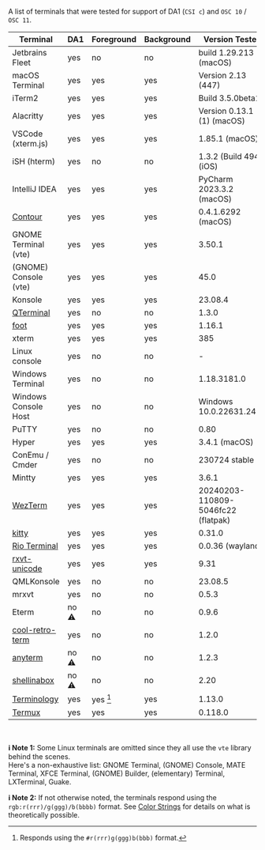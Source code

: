 A list of terminals that were tested for support of DA1 (`CSI c`) and `OSC 10` / `OSC 11`.

| Terminal              | DA1  | Foreground | Background | Version Tested                     |
|-----------------------|------|------------|------------|------------------------------------|
| Jetbrains Fleet       | yes  | no         | no         | build 1.29.213 (macOS)             |
| macOS Terminal        | yes  | yes        | yes        | Version 2.13 (447)                 |
| iTerm2                | yes  | yes        | yes        | Build 3.5.0beta18                  |
| Alacritty             | yes  | yes        | yes        | Version 0.13.1 (1) (macOS)         |
| VSCode (xterm.js)     | yes  | yes        | yes        | 1.85.1 (macOS)                     |
| iSH (hterm)           | yes  | no         | no         | 1.3.2 (Build 494) (iOS)            |
| IntelliJ IDEA         | yes  | yes        | yes        | PyCharm 2023.3.2 (macOS)           |
| [Contour]             | yes  | yes        | yes        | 0.4.1.6292 (macOS)                 |
| GNOME Terminal (vte)  | yes  | yes        | yes        | 3.50.1                             |
| (GNOME) Console (vte) | yes  | yes        | yes        | 45.0                               |
| Konsole               | yes  | yes        | yes        | 23.08.4                            |
| [QTerminal]           | yes  | no         | no         | 1.3.0                              |
| [foot]                | yes  | yes        | yes        | 1.16.1                             |
| xterm                 | yes  | yes        | yes        | 385                                |
| Linux console         | yes  | no         | no         | -                                  |
| Windows Terminal      | yes  | no         | no         | 1.18.3181.0                        |
| Windows Console Host  | yes  | no         | no         | Windows 10.0.22631.2428            |
| PuTTY                 | yes  | no         | no         | 0.80                               |
| Hyper                 | yes  | yes        | yes        | 3.4.1 (macOS)                      |
| ConEmu / Cmder        | yes  | no         | no         | 230724 stable                      |
| Mintty                | yes  | yes        | yes        | 3.6.1                              |
| [WezTerm]             | yes  | yes        | yes        | 20240203-110809-5046fc22 (flatpak) |
| [kitty]               | yes  | yes        | yes        | 0.31.0                             |
| [Rio Terminal]        | yes  | yes        | yes        | 0.0.36 (wayland)                   |
| [rxvt-unicode]        | yes  | yes        | yes        | 9.31                               |
| QMLKonsole            | yes  | no         | no         | 23.08.5                            |
| mrxvt                 | yes  | no         | no         | 0.5.3                              |
| Eterm                 | no ⚠️ | no         | no         | 0.9.6                              |
| [cool-retro-term]     | yes  | no         | no         | 1.2.0                              |
| [anyterm]             | no ⚠️ | no         | no         | 1.2.3                              |
| [shellinabox]         | no ⚠️ | no         | no         | 2.20                               |
| [Terminology]         | yes  | yes [^1]   | yes        | 1.13.0                             |
| [Termux]              | yes  | yes        | yes        | 0.118.0                            |

<br>

**ℹ️ Note 1:**
Some Linux terminals are omitted since they all use the `vte` library behind the scenes. \
Here's a non-exhaustive list: GNOME Terminal, (GNOME) Console, MATE Terminal, XFCE Terminal, (GNOME) Builder, (elementary) Terminal, LXTerminal, Guake.

**ℹ️ Note 2:**
If not otherwise noted, the terminals respond using the `rgb:r(rrr)/g(ggg)/b(bbbb)` format.
See [Color Strings](https://www.x.org/releases/current/doc/libX11/libX11/libX11.html#Color_Strings) for details on what is theoretically possible.

[^1]: Responds using the `#r(rrr)g(ggg)b(bbb)` format.

[Contour]: https://contour-terminal.org/
[QTerminal]: https://github.com/lxqt/qterminal
[foot]: https://codeberg.org/dnkl/foot
[WezTerm]: https://wezfurlong.org/wezterm/
[kitty]: https://sw.kovidgoyal.net/kitty/
[Rio Terminal]: https://raphamorim.io/rio/
[rxvt-unicode]: http://software.schmorp.de/pkg/rxvt-unicode.html
[cool-retro-term]: https://github.com/Swordfish90/cool-retro-term
[anyterm]: https://anyterm.org/
[shellinabox]: https://github.com/shellinabox/shellinabox
[Terminology]: http://www.enlightenment.org/
[Termux]: https://termux.dev/en/

